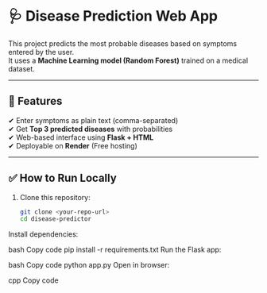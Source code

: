 # 🩺 Disease Prediction Web App

This project predicts the most probable diseases based on symptoms entered by the user.  
It uses a **Machine Learning model (Random Forest)** trained on a medical dataset.

---

## 🚀 Features
✔ Enter symptoms as plain text (comma-separated)  
✔ Get **Top 3 predicted diseases** with probabilities  
✔ Web-based interface using **Flask + HTML**  
✔ Deployable on **Render** (Free hosting)  

---

## ✅ How to Run Locally
1. Clone this repository:
   ```bash
   git clone <your-repo-url>
   cd disease-predictor
Install dependencies:

bash
Copy code
pip install -r requirements.txt
Run the Flask app:

bash
Copy code
python app.py
Open in browser:

cpp
Copy code
